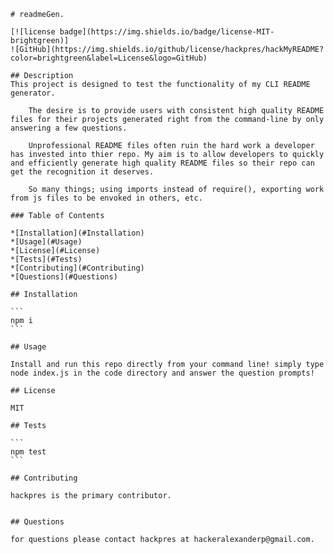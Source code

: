 
    # readmeGen.

    [![license badge](https://img.shields.io/badge/license-MIT-brightgreen)]
    ![GitHub](https://img.shields.io/github/license/hackpres/hackMyREADME?color=brightgreen&label=License&logo=GitHub)

    ## Description
    This project is designed to test the functionality of my CLI README generator.

        The desire is to provide users with consistent high quality README files for their projects generated right from the command-line by only answering a few questions.

        Unprofessional README files often ruin the hard work a developer has invested into thier repo. My aim is to allow developers to quickly and efficiently generate high quality README files so their repo can get the recognition it deserves.

        So many things; using imports instead of require(), exporting work from js files to be envoked in others, etc.

    ### Table of Contents

    *[Installation](#Installation)
    *[Usage](#Usage)
    *[License](#License)
    *[Tests](#Tests)
    *[Contributing](#Contributing)
    *[Questions](#Questions)

    ## Installation

    ```
    npm i
    ```

    ## Usage

    Install and run this repo directly from your command line! simply type node index.js in the code directory and answer the question prompts!

    ## License

    MIT

    ## Tests

    ```
    npm test
    ```

    ## Contributing

    hackpres is the primary contributor.
    

    ## Questions

    for questions please contact hackpres at hackeralexanderp@gmail.com.
